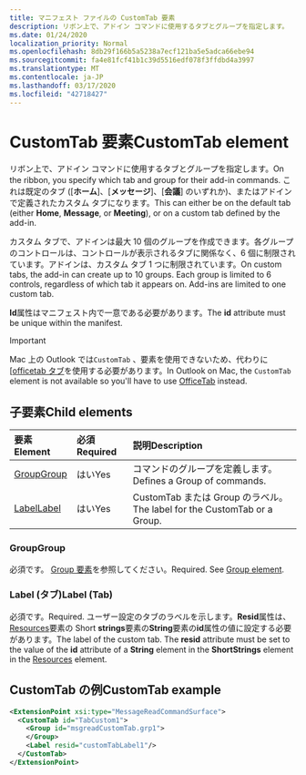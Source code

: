 ```yaml
---
title: マニフェスト ファイルの CustomTab 要素
description: リボン上で、アドイン コマンドに使用するタブとグループを指定します。
ms.date: 01/24/2020
localization_priority: Normal
ms.openlocfilehash: 8db29f166b5a5238a7ecf121ba5e5adca66ebe94
ms.sourcegitcommit: fa4e81fcf41b1c39d5516edf078f3ffdbd4a3997
ms.translationtype: MT
ms.contentlocale: ja-JP
ms.lasthandoff: 03/17/2020
ms.locfileid: "42718427"
---
```

# <a name="customtab-element"></a><span data-ttu-id="0caeb-103">CustomTab 要素</span><span class="sxs-lookup"><span data-stu-id="0caeb-103">CustomTab element</span></span>

<span data-ttu-id="0caeb-104">リボン上で、アドイン コマンドに使用するタブとグループを指定します。</span><span class="sxs-lookup"><span data-stu-id="0caeb-104">On the ribbon, you specify which tab and group for their add-in commands.</span></span> <span data-ttu-id="0caeb-105">これは既定のタブ ([**ホーム**]、[**メッセージ**]、[**会議**] のいずれか)、またはアドインで定義されたカスタム タブになります。</span><span class="sxs-lookup"><span data-stu-id="0caeb-105">This can either be on the default tab (either **Home**, **Message**, or **Meeting**), or on a custom tab defined by the add-in.</span></span>

<span data-ttu-id="0caeb-p102">カスタム タブで、アドインは最大 10 個のグループを作成できます。各グループのコントロールは、コントロールが表示されるタブに関係なく、6 個に制限されています。アドインは、カスタム タブ 1 つに制限されています。</span><span class="sxs-lookup"><span data-stu-id="0caeb-p102">On custom tabs, the add-in can create up to 10 groups. Each group is limited to 6 controls, regardless of which tab it appears on. Add-ins are limited to one custom tab.</span></span>

<span data-ttu-id="0caeb-109">**Id**属性はマニフェスト内で一意である必要があります。</span><span class="sxs-lookup"><span data-stu-id="0caeb-109">The **id** attribute must be unique within the manifest.</span></span>

> [!IMPORTANT]
> <span data-ttu-id="0caeb-110">Mac 上の Outlook では`CustomTab` 、要素を使用できないため、代わりに[[officetab タブ](officetab.md)を使用する必要があります。</span><span class="sxs-lookup"><span data-stu-id="0caeb-110">In Outlook on Mac, the `CustomTab` element is not available so you'll have to use [OfficeTab](officetab.md) instead.</span></span>

## <a name="child-elements"></a><span data-ttu-id="0caeb-111">子要素</span><span class="sxs-lookup"><span data-stu-id="0caeb-111">Child elements</span></span>

|  <span data-ttu-id="0caeb-112">要素</span><span class="sxs-lookup"><span data-stu-id="0caeb-112">Element</span></span> |  <span data-ttu-id="0caeb-113">必須</span><span class="sxs-lookup"><span data-stu-id="0caeb-113">Required</span></span>  |  <span data-ttu-id="0caeb-114">説明</span><span class="sxs-lookup"><span data-stu-id="0caeb-114">Description</span></span>  |
|:-----|:-----|:-----|
|  [<span data-ttu-id="0caeb-115">Group</span><span class="sxs-lookup"><span data-stu-id="0caeb-115">Group</span></span>](group.md)      | <span data-ttu-id="0caeb-116">はい</span><span class="sxs-lookup"><span data-stu-id="0caeb-116">Yes</span></span> |  <span data-ttu-id="0caeb-117">コマンドのグループを定義します。</span><span class="sxs-lookup"><span data-stu-id="0caeb-117">Defines a Group of commands.</span></span>  |
|  [<span data-ttu-id="0caeb-118">Label</span><span class="sxs-lookup"><span data-stu-id="0caeb-118">Label</span></span>](#label-tab)      | <span data-ttu-id="0caeb-119">はい</span><span class="sxs-lookup"><span data-stu-id="0caeb-119">Yes</span></span> |  <span data-ttu-id="0caeb-120">CustomTab または Group のラベル。</span><span class="sxs-lookup"><span data-stu-id="0caeb-120">The label for the CustomTab or a Group.</span></span>  |

### <a name="group"></a><span data-ttu-id="0caeb-121">Group</span><span class="sxs-lookup"><span data-stu-id="0caeb-121">Group</span></span>

<span data-ttu-id="0caeb-p103">必須です。 [Group 要素](group.md)を参照してください。</span><span class="sxs-lookup"><span data-stu-id="0caeb-p103">Required. See [Group element](group.md).</span></span>

### <a name="label-tab"></a><span data-ttu-id="0caeb-124">Label (タブ)</span><span class="sxs-lookup"><span data-stu-id="0caeb-124">Label (Tab)</span></span>

<span data-ttu-id="0caeb-125">必須です。</span><span class="sxs-lookup"><span data-stu-id="0caeb-125">Required.</span></span> <span data-ttu-id="0caeb-126">ユーザー設定のタブのラベルを示します。**Resid**属性は、 [Resources](resources.md)要素の Short **strings**要素の**String**要素の**id**属性の値に設定する必要があります。</span><span class="sxs-lookup"><span data-stu-id="0caeb-126">The label of the custom tab. The **resid** attribute must be set to the value of the **id** attribute of a **String** element in the **ShortStrings** element in the [Resources](resources.md) element.</span></span>


## <a name="customtab-example"></a><span data-ttu-id="0caeb-127">CustomTab の例</span><span class="sxs-lookup"><span data-stu-id="0caeb-127">CustomTab example</span></span>

```xml
<ExtensionPoint xsi:type="MessageReadCommandSurface">
  <CustomTab id="TabCustom1">
    <Group id="msgreadCustomTab.grp1">
    </Group>
    <Label resid="customTabLabel1"/>
  </CustomTab>
</ExtensionPoint>
```
